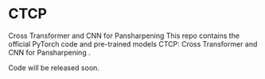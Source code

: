 # CTCP
Cross Transformer and CNN for Pansharpening
This repo contains the official PyTorch code and pre-trained models CTCP: Cross Transformer and CNN for Pansharpening .

Code will be released soon.
